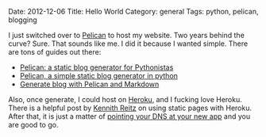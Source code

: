 Date: 2012-12-06
Title: Hello World
Category: general
Tags: python, pelican, blogging

I just switched over to [Pelican](https://github.com/getpelican/pelican/) to host my website. Two years behind the curve? Sure. That sounds like me. I did it because I wanted simple. There are tons of guides out there:

 * [Pelican: a static blog generator for Pythonistas](http://fjavieralba.com/pelican-a-static-blog-generator-for-pythonistas.html)
 * [Pelican, a simple static blog generator in python](http://blog.notmyidea.org/pelican-a-simple-static-blog-generator-in-python.html)
 * [Generate blog with Pelican and Markdown](http://www.youtube.com/watch?v=LWjPMlXNLTw)

Also, once generate, I could host on [Heroku](http://www.heroku.com/), and I fucking love Heroku. There is a helpful post by [Kennith Reitz](http://kennethreitz.com/static-sites-on-heroku-cedar.html) on using static pages with Heroku. After that, it is just a matter of [pointing your DNS at your new app](https://devcenter.heroku.com/articles/custom-domains) and you are good to go.
